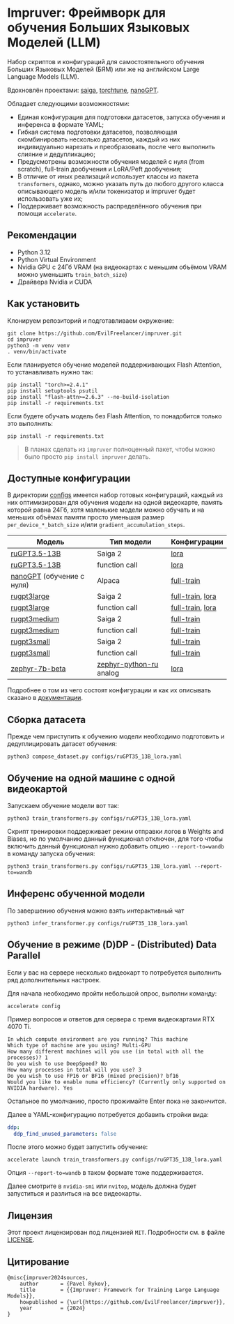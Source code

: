 # Impruver: Фреймворк для обучения Больших Языковых Моделей (LLM) 

Набор скриптов и конфигураций для самостоятельного обучения Больших Языковых Моделей (БЯМ) или же на английском Large
Language Models (LLM).

Вдохновлён проектами: [saiga](https://github.com/IlyaGusev/saiga),
[torchtune](https://github.com/pytorch/torchtune),
[nanoGPT](https://github.com/karpathy/nanoGPT).

Обладает следующими возможностями:

- Единая конфигурация для подготовки датасетов, запуска обучения и инференса в формате YAML;
- Гибкая система подготовки датасетов, позволяющая скомбинировать несколько датасетов, каждый из них индивидуально
  нарезать и преобразовать, после чего выполнить слияние и дедупликацию;
- Предусмотрены возможности обучения моделей с нуля (from scratch), full-train дообучения и LoRA/Peft дообучения;
- В отличие от иных реализаций использует классы из пакета `transformers`, однако, можно указать путь до любого другого
  класса описывающего модель и/или токенизатор и impruver будет использовать уже их;
- Поддерживает возможность распределённого обучения при помощи `accelerate`.

## Рекомендации

* Python 3.12
* Python Virtual Environment
* Nvidia GPU с 24Гб VRAM (на видеокартах с меньшим объёмом VRAM можно уменьшить `train_batch_size`)
* Драйвера Nvidia и CUDA

## Как установить

Клонируем репозиторий и подготавливаем окружение:

```shell
git clone https://github.com/EvilFreelancer/impruver.git
cd impruver
python3 -m venv venv
. venv/bin/activate
```

Если планируется обучение моделей поддерживающих Flash Attention, то устанавливать нужно так:

```shell
pip install "torch>=2.4.1"
pip install setuptools psutil
pip install "flash-attn>=2.6.3" --no-build-isolation
pip install -r requirements.txt
```

Если будете обучать модель без Flash Attention, то понадобится только это выполнить:

```shell
pip install -r requirements.txt
```

> В планах сделать из `impruver` полноценный пакет, чтобы можно было просто `pip install impruver` делать.

## Доступные конфигурации

В директории [configs](/recipes/configs) имеется набор готовых конфигураций, каждый из них оптимизирован для обучения модели на
одной видеокарте, память которой равна 24Гб, хотя маленькие модели можно обучать и на меньших объёмах памяти просто
уменьшая размер `per_device_*_batch_size` и/или `gradient_accumulation_steps`.

| Модель                                                                       | Тип модели                                                                   | Конфигурации                                                                                               |
|------------------------------------------------------------------------------|------------------------------------------------------------------------------|------------------------------------------------------------------------------------------------------------|
| [ruGPT3.5-13B](https://huggingface.co/ai-forever/ruGPT-3.5-13B)              | Saiga 2                                                                      | [lora](/recipes/configs/ruGPT35_13B_lora.yaml)                                                             |
| [ruGPT3.5-13B](https://huggingface.co/ai-forever/ruGPT-3.5-13B)              | function call                                                                | [lora](/recipes/configs/ruGPT35_13B_fc_lora.yaml)                                                          |
| [nanoGPT](https://github.com/karpathy/nanoGPT) (обучение с нуля)             | Alpaca                                                                       | [full-train](/recipes/configs/nanoGPT_full.yaml)                                                           |
| [rugpt3large](https://huggingface.co/ai-forever/rugpt3large_based_on_gpt2)   | Saiga 2                                                                      | [full-train](/recipes/configs/rugpt3large_full.yaml), [lora](/recipes/configs/rugpt3large_lora.yaml)       |
| [rugpt3large](https://huggingface.co/ai-forever/rugpt3large_based_on_gpt2)   | function call                                                                | [full-train](/recipes/configs/rugpt3large_fc_full.yaml), [lora](/recipes/configs/rugpt3large_fc_lora.yaml) |
| [rugpt3medium](https://huggingface.co/ai-forever/rugpt3medium_based_on_gpt2) | Saiga 2                                                                      | [full-train](/recipes/configs/rugpt3medium_full.yaml)                                                      |
| [rugpt3medium](https://huggingface.co/ai-forever/rugpt3medium_based_on_gpt2) | function call                                                                | [full-train](/recipes/configs/rugpt3medium_fc_full.yaml)                                                   |
| [rugpt3small](https://huggingface.co/ai-forever/rugpt3small_based_on_gpt2)   | Saiga 2                                                                      | [full-train](/recipes/configs/rugpt3small_full.yaml)                                                       |
| [rugpt3small](https://huggingface.co/ai-forever/rugpt3small_based_on_gpt2)   | function call                                                                | [full-train](/recipes/configs/rugpt3small_fc_full.yaml)                                                    |
| [zephyr-7b-beta](https://huggingface.co/HuggingFaceH4/zephyr-7b-beta)        | [zephyr-python-ru](https://huggingface.co/MexIvanov/zephyr-python-ru) analog | [lora](/recipes/configs/zephyr-python-ru_7b_lora.yaml)                                                     |

Подробнее о том из чего состоят конфигурации и как их описывать сказано в [документации](/docs/Конфигурация).

## Сборка датасета

Прежде чем приступить к обучению модели необходимо подготовить и дедуплицировать датасет обучения:

```shell
python3 compose_dataset.py configs/ruGPT35_13B_lora.yaml
```

## Обучение на одной машине с одной видеокартой

Запускаем обучение модели вот так:

```shell
python3 train_transformers.py configs/ruGPT35_13B_lora.yaml
```

Скрипт тренировки поддерживает режим отправки логов в Weights and Biases, но по умолчанию данный функционал отключен,
для того чтобы включить данный функционал нужно добавить опцию `--report-to=wandb`  в команду запуска обучения:

```shell
python3 train_transformers.py configs/ruGPT35_13B_lora.yaml --report-to=wandb
```

## Инференс обученной модели

По завершению обучения можно взять интерактивный чат

```shell
python3 infer_transformer.py configs/ruGPT35_13B_lora.yaml
```

## Обучение в режиме (D)DP - (Distributed) Data Parallel

Если у вас на сервере несколько видеокарт то потребуется выполнить ряд дополнительных настроек.

Для начала необходимо пройти небольшой опрос, выполни команду:

```shell
accelerate config
```

Пример вопросов и ответов для сервера с тремя видеокартами RTX 4070 Ti.

```
In which compute environment are you running? This machine
Which type of machine are you using? Multi-GPU
How many different machines will you use (in total with all the processes)? 1
Do you wish to use DeepSpeed? No
How many processes in total will you use? 3
Do you wish to use FP16 or BF16 (mixed precision)? bf16
Would you like to enable numa efficiency? (Currently only supported on NVIDIA hardware). Yes
```

Остальное по умолчанию, просто прожимайте Enter пока не закончится.

Далее в YAML-конфигурацию потребуется добавить стройки вида:

```yaml
ddp:
  ddp_find_unused_parameters: false
```

После этого можно будет запустить обучение:

```shell
accelerate launch train_transformers.py configs/ruGPT35_13B_lora.yaml
```

Опция `--report-to=wandb` в таком формате тоже поддерживается.

Далее смотрите в `nvidia-smi` или `nvitop`, модель должна будет запуститься и разлиться на все видеокарты.

## Лицензия

Этот проект лицензирован под лицензией `MIT`. Подробности см. в файле [LICENSE](./LICENSE).

## Цитирование

```
@misc{impruver2024sources,
    author       = {Pavel Rykov},
    title        = {{Impruver: Framework for Training Large Language Models}},
    howpublished = {\url{https://github.com/EvilFreelancer/impruver}},
    year         = {2024}
}
```
